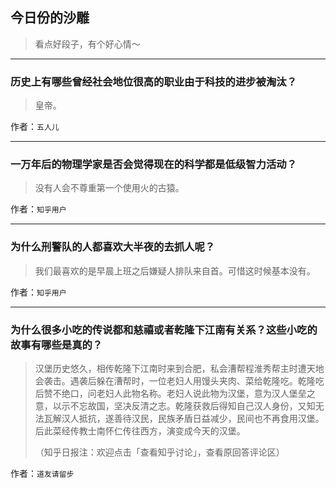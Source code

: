 ## 今日份的沙雕

> 看点好段子，有个好心情～


 
---

### 历史上有哪些曾经社会地位很高的职业由于科技的进步被淘汰？

> 皇帝。


作者：`五人儿`

---

### 一万年后的物理学家是否会觉得现在的科学都是低级智力活动？

> 没有人会不尊重第一个使用火的古猿。


作者：`知乎用户`

---

### 为什么刑警队的人都喜欢大半夜的去抓人呢？

> 我们最喜欢的是早晨上班之后嫌疑人排队来自首。可惜这时候基本没有。


作者：`知乎用户`

---

### 为什么很多小吃的传说都和慈禧或者乾隆下江南有关系？这些小吃的故事有哪些是真的？

> 汉堡历史悠久，相传乾隆下江南时来到合肥，私会漕帮程淮秀帮主时遭天地会袭击。遇袭后躲在漕帮时，一位老妇人用馒头夹肉、菜给乾隆吃。乾隆吃后赞不绝口，问老妇人此物名称。老妇人说此物为汉堡，意为汉人堡垒之意，以示不忘故国，坚决反清之志。乾隆获救后得知自己汉人身份，又知无法瓦解汉人抵抗，遂善待汉民，民族矛盾日益减少，民间也不再食用汉堡。后此菜经传教士南怀仁传往西方，演变成今天的汉堡。
> 
> （知乎日报注：欢迎点击「查看知乎讨论」，查看原回答评论区）


作者：`道友请留步`
